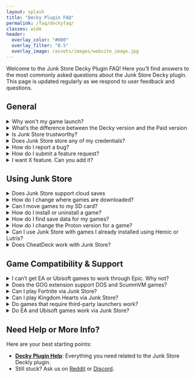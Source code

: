 ```yaml
---
layout: splash
title: "Decky Plugin FAQ"
permalink: /faq/deckyfaq/
classes: wide
header:
  overlay_color: "#000"
  overlay_filter: "0.5"
  overlay_image: /assets/images/website_image.jpg
---
```

<div class="spacer mt-4"></div>

Welcome to the Junk Store Decky Plugin FAQ! Here you’ll find answers to the most commonly asked questions about the Junk Store Decky plugin. This page is updated regularly as we respond to user feedback and questions.

## General

<details class="troubleshooting-box">
  <summary>Why won't my game launch?</summary>

  <p>
    Games may fail to launch for a variety of reasons. Here are some common causes and what you can do:
  </p>

  <ul>
    <li><strong>Wrong compatibility layer:</strong><br>
      Try switching to a different version of Proton. Non-Steam games usually work best with <strong>GE-Proton</strong>. We recommend finding a version that works well for most of your library and using it as the default for non-Steam games.<br><br>
      However, some titles require a <em>specific</em> version of Proton or GE-Proton to run properly.
    </li>

    <li><strong>Missing dependencies:</strong><br>
      Some games require additional libraries such as <strong>Microsoft C++ Runtime</strong> or <strong>DirectX</strong>. These dependencies may not always trigger an obvious error message, so try installing them if you suspect they’re missing.
    </li>

    <li><strong>Check ProtonDB:</strong><br>
      If the game still won’t launch, visit <a href="https://www.protondb.com" target="_blank" rel="noopener">ProtonDB.com</a> for community tips. You may find game-specific tweaks, compatibility reports, or Proton version recommendations that solve your issue.
    </li>
  </ul>
</details>

<details class="faq-box">
  <summary>What’s the difference between the Decky version and the Paid version</summary>
  <p>
    The Decky version is free and open source, designed to run via the Decky Loader. The Paid version includes extra convenience features and doesn't require Decky to run.
      For more infomation, see our <a href="{{ '/comingsoon' | relative_url }}">Junk Store 2.0 Coming Soon Page</a>
  </p>
</details>

<details class="faq-box">
  <summary>Is Junk Store trustworthy?</summary>
  <p>
    Yes. Junk Store is developed by a cybersecurity expert and white-hat professional. You can verify our lead developer’s credentials on <a href="https://www.linkedin.com/in/eben-bruyns/" target="_blank">LinkedIn</a>.
  </p>
</details>

<details class="faq-box">
  <summary>Does Junk Store store any of my credentials?</summary>
  <p>
    No. Junk Store does not store any of your credentials.

    All authentication is handled via OAuth tokens. The only token managed directly by Junk Store is the Junk Store token. Other tokens are managed by external tools: Legendary (Epic) & lgogdownloader (Gog).
  </p>
</details>

<details class="faq-box">
  <summary>How do I report a bug?</summary>
<p>
  We really appreciate bug reports!<br><br>

  Please submit them on GitHub so we can track them:<br>
  <a href="https://github.com/ebenbruyns/junkstore/issues/new/choose" target="_blank" rel="noopener noreferrer">Submit a bug report</a><br><br>

  <strong>Note:</strong> Bug reports aren’t support tickets. For help, reach out on 
  <a href="https://discord.gg/6mRUhR6Teh" target="_blank" rel="noopener noreferrer">Discord</a>.
</p>
</details>

<details class="faq-box">
  <summary>How do I submit a feature request?</summary>
 <p>
  We prefer feature requests via GitHub where they can be tracked:<br>
  <a href="https://github.com/ebenbruyns/junkstore/issues/new/choose" target="_blank" rel="noopener noreferrer">Submit a feature request</a><br><br>
  Requests submitted this way are reviewed first.
</p>
</details>

<details class="faq-box">
  <summary>I want X feature. Can you add it?</summary>
<p>
  There are a few ways to request features:
</p>
<ol>
  <li>Submit a pull request if you know how to code.</li>
  <li>Offer a bounty and pay a developer to implement it.</li>
</ol>
</details>

## Using Junk Store

<details class="faq-box">
  <summary>Does Junk Store support cloud saves</summary>
  <ul>
  <li>No, as we don't want to have users run the risk of losing their game saves.</li>
</ul>
</details>

<details class="faq-box">
  <summary>How do I change where games are downloaded?</summary>
<p>
  Go to the settings (gear icon) under the <strong>Epic</strong> tab and set your preferred download location. If you're using an SD card, point the path to your SD card directory.
</p>
<p>
  <strong>Don't forget to press X to save your changes.</strong>
</p>
</details>

<details class="faq-box">
  <summary>Can I move games to my SD card?</summary>
  <p>
    Not at the moment. It’s a complex feature and on our development roadmap. For now, games need to be stored on internal storage or an already-mounted drive.
  </p>
</details>

<details class="faq-box">
  <summary>How do I install or uninstall a game?</summary>
<p>
  To uninstall a game:
</p>
<ol>
  <li>Open the game page in Junk Store.</li>
  <li>Select the slider menu and choose <strong>Uninstall</strong>.</li>
  <li>Locate and manually delete any leftover files:
    <ul>
      <li>For Epic: <code>~/Games/epic</code> or <code>/*microsd*/Games/epic</code></li>
      <li>For GOG: <code>~/Games/gog</code> or <code>/*microsd*/Games/gog</code></li>
    </ul>
  </li>
</ol>
</details>

<details class="faq-box">
  <summary>How do I find save data for my games?</summary>
<ol>
  <li>Find the Steam ID at the bottom of the game page in Junk Store.</li>
  <li>Navigate to: <code>~/.local/share/Steam/steamapps/compatdata/*SteamID*/pfx/drive_c/users/steamuser/</code></li>
  <li>From here, follow the game's path:
    <ul>
      <li><strong>Example (Epic):</strong> <em>.../local settings/application data/Dying Light/Saved</em></li>
      <li><strong>Example (GOG):</strong> <em>.../AppData/Roaming/Lonely Troops/Hero of the Kingdom II</em></li>
    </ul>
  </li>
</ol>
</details>

<details class="faq-box">
  <summary>How do I change the Proton version for a game?</summary>
<p>You can change the Proton version from either your Steam Library or directly in Junk Store:</p>

<ul>
  <li>
    <strong>In Junk Store:</strong>  
    <ol>
      <li>Press <code>Y</code> to open the Steam shortcut.</li>
      <li>Click the gear icon → <strong>Properties</strong> → <strong>Compatibility</strong>, then select your desired Proton version.</li>
      <li>Relaunch the game.</li>
    </ol>
  </li>

  <li>
    <strong>In Steam Library:</strong>
    <ol>
      <li>Highlight the game in your library.</li>
      <li>Press the <strong>Start/Options</strong> button (three lines).</li>
      <li>Go to <strong>Properties</strong> → <strong>Compatibility</strong>, then choose your Proton version.</li>
      <li>Relaunch the game.</li>
    </ol>
  </li>
</ul>

<p>Once your Proton version is set, back out to the game screen and press <strong>Play</strong>.</p>
</details>

<details class="faq-box">
  <summary>Can I use Junk Store with games I already installed using Heroic or Lutris?</summary>
  <p>
    No, Junk Store manages its own game installs. If you want to manage those games, you’ll need to install them again via Junk Store.
  </p>
</details>

<details class="faq-box">
  <summary>Does CheatDeck work with Junk Store?</summary>
  <p>
    Not reliably. Epic game launch options are very sensitive, and tools like CheatDeck can conflict with Junk Store’s configuration. We’ve spent over 100 hours fine-tuning this — so use with caution.

    That said, our extension scripts are open and easier to modify than the plugin core. If you want to experiment and send a working pull request, we’re happy to review it!
  </p>
</details>

## Game Compatibility & Support

<details class="faq-box">
  <summary>I can’t get EA or Ubisoft games to work through Epic. Why not?</summary>
  <p>
   These games aren't supported yet. They rely on additional launchers (EA and Ubisoft), which haven't been integrated. We're focused on other features for now, but pull requests are welcome if you’d like to contribute.
  </p>
</details>

<details class="faq-box">
  <summary>Does the GOG extension support DOS and ScummVM games?</summary>
  <p>
    No. DOS and some ScummVM titles are not currently supported.
  </p>
</details>

<details class="troubleshooting-box">
  <summary>Can I play Fortnite via Junk Store?</summary>

  <p>
    <strong>No.</strong> Epic Games does not support Fortnite on Linux due to anti-cheat limitations.
  </p>

  <p>
    To play Fortnite on a Steam Deck or Linux system, you will need to either:
    <ul>
      <li>Dual-boot Windows</li>
      <li>Use a cloud gaming or streaming service</li>
    </ul>
  </p>

  <p>
    More info: <a href="https://www.theverge.com/2022/2/8/22923163/fortnite-steam-deck-update-epic-tim-sweeney" target="_blank" rel="noopener">The Verge article</a>
  </p>
</details>

<details class="faq-box">
  <summary>Can I play Kingdom Hearts via Junk Store?</summary>
  <p>
    This title hasn’t been officially tested and is known to have compatibility issues unrelated to Junk Store.  
    If you're keen to give it a shot, check the <a href="https://github.com/derrod/legendary/blob/master/README.md" target="_blank" rel="noopener noreferrer">Legendary README</a> for possible workarounds and notes.
  </p>
</details>


<details class="faq-box">
  <summary>Do games that require third-party launchers work?</summary>
  <p>
    Not currently. While Legendary has limited support, this feature isn’t implemented in Junk Store yet. You can attempt manual setup via CLI or modify the extension script.
  </p>
</details>

<details class="troubleshooting-box">
  <summary>Do EA and Ubisoft games work via Junk Store?</summary>

  <p>
    <strong>EA Games:</strong><br>
    No, EA games are not supported. They require the EA Launcher, which isn’t integrated with Junk Store. Because of this, EA titles will not appear in your Epic Games library when accessed through Junk Store.
  </p>

  <p>
    <strong>Ubisoft Games:</strong><br>
    It’s complicated. Some Ubisoft titles do appear in your Epic library, while others don’t. The Ubisoft Launcher is not officially supported, but we—and some users—have successfully installed it manually and run select games through Junk Store.
  </p>
</details>

<h2>Need Help or More Info?</h2>
<p>Here are your best starting points:</p>
<ul>
  <li>
    <strong><a href="{{ '/deckyhelp' | relative_url }}">Decky Plugin Help</a></strong>: Everything you need related to the Junk Store Deckly plugin.
  </li>
<li>
    Still stuck? Ask us on 
    <a href="https://www.reddit.com/r/JunkStore/" target="_blank">Reddit</a> or 
    <a href="https://discord.gg/6mRUhR6Teh" target="_blank">Discord</a>.
  </li>
</ul>